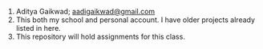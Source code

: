 1. Aditya Gaikwad; aadigaikwad@gmail.com
2. This both my school and personal account. I have older projects already listed in here.
3. This repository will hold assignments for this class.
